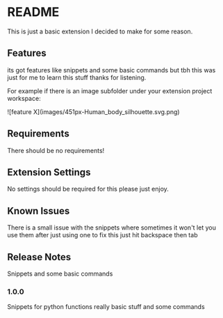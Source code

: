 # README

This is just a basic extension I decided to make for some reason.

## Features

its got features like snippets and some basic commands but tbh this was just for me to learn this stuff thanks for listening.

For example if there is an image subfolder under your extension project workspace:

\!\[feature X\]\(images/451px-Human_body_silhouette.svg.png\)

## Requirements

There should be no requirements!

## Extension Settings

No settings should be required for this please just enjoy.

## Known Issues

There is a small issue with the snippets where sometimes it won't let you use them after just using one to fix this just hit backspace then tab

## Release Notes

Snippets and some basic commands

### 1.0.0

Snippets for python functions really basic stuff and some commands